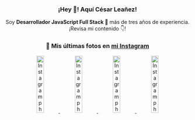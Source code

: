 <div align="center">

<h3>¡Hey 👋! Aquí César Leañez!</h3>

<p>Soy <strong>Desarrollador JavaScript Full Stack 🚀</strong> más de tres años de experiencia.<br />¡Revisa mi contenido 👇!</p>

### 📸 Mis últimas fotos en [mi Instagram](https://instagram.com/cesarsoftware.dev)


<a href='https://instagram.com/p/DGeSJQ7unyF' target='_blank'>
  <img width='20%' src='https://instagram.fcmn3-1.fna.fbcdn.net/v/t51.2885-15/481590284_1152580596565087_3112778662318659396_n.jpg?stp=dst-jpg_e15_tt6&efg=eyJ2ZW5jb2RlX3RhZyI6ImltYWdlX3VybGdlbi42NDB4MTE0Ni5zZHIuZjcxODc4LmRlZmF1bHRfY292ZXJfZnJhbWUifQ&_nc_ht=instagram.fcmn3-1.fna.fbcdn.net&_nc_cat=107&_nc_oc=Q6cZ2AHzPZ8eYLyBVfmj2YV-ZP9KA-vC4S3UgcttQcsYyiZWAfj2cf-W3rAhP7J17eRKr3w&_nc_ohc=U1boMcNWA5wQ7kNvgHXupQf&_nc_gid=3fc389663b284ab6924a7eec64b79c15&edm=ACWDqb8BAAAA&ccb=7-5&ig_cache_key=MzU3NTM3NDk1NTY3MzE4OTUwOQ%3D%3D.3-ccb7-5&oh=00_AYAzXXucPwnccIhnC7s6aRXHuSptDzYmnnWlrk9BKFPpqQ&oe=67CC1EE6&_nc_sid=ee9879' alt='Instagram photo' />
</a>
<a href='https://instagram.com/p/DFqSLZVvq_X' target='_blank'>
  <img width='20%' src='https://instagram.fcmn2-1.fna.fbcdn.net/v/t51.2885-15/476357202_17905198818097059_4614661586281507924_n.jpg?stp=dst-jpg_e35_tt6&efg=eyJ2ZW5jb2RlX3RhZyI6ImltYWdlX3VybGdlbi41NDB4NTQwLnNkci5mNzU3NjEuZGVmYXVsdF9pbWFnZSJ9&_nc_ht=instagram.fcmn2-1.fna.fbcdn.net&_nc_cat=103&_nc_oc=Q6cZ2AHzPZ8eYLyBVfmj2YV-ZP9KA-vC4S3UgcttQcsYyiZWAfj2cf-W3rAhP7J17eRKr3w&_nc_ohc=bUCwvpuFx2IQ7kNvgEQSgos&_nc_gid=3fc389663b284ab6924a7eec64b79c15&edm=ACWDqb8BAAAA&ccb=7-5&ig_cache_key=MzU2MDczODQwMzM0OTYwNjM1OQ%3D%3D.3-ccb7-5&oh=00_AYCkD2Am7MKKY39j4LmF7OIyX5Q_sKzafzfduqw8r-deIw&oe=67CC0894&_nc_sid=ee9879' alt='Instagram photo' />
</a>
<a href='https://instagram.com/p/DFdJPrDuzMv' target='_blank'>
  <img width='20%' src='https://instagram.fcmn3-1.fna.fbcdn.net/v/t51.2885-15/475207517_950476567055275_8698114736264060037_n.jpg?stp=dst-jpg_e15_tt6&efg=eyJ2ZW5jb2RlX3RhZyI6ImltYWdlX3VybGdlbi42NDB4MTE1Mi5zZHIuZjcxODc4LmRlZmF1bHRfY292ZXJfZnJhbWUifQ&_nc_ht=instagram.fcmn3-1.fna.fbcdn.net&_nc_cat=107&_nc_oc=Q6cZ2AHzPZ8eYLyBVfmj2YV-ZP9KA-vC4S3UgcttQcsYyiZWAfj2cf-W3rAhP7J17eRKr3w&_nc_ohc=JBAbKFZ6DJYQ7kNvgH46Ey5&_nc_gid=3fc389663b284ab6924a7eec64b79c15&edm=ACWDqb8BAAAA&ccb=7-5&ig_cache_key=MzU1NzAzOTk0MDEzNjgwOTI2Mw%3D%3D.3-ccb7-5&oh=00_AYA_GYP-cFIRM6dWJJsPaiuZt1OidYhAaYT-YJFsQ_cR0Q&oe=67CC3120&_nc_sid=ee9879' alt='Instagram photo' />
</a>
<a href='https://instagram.com/p/DFLXpz8MKaJ' target='_blank'>
  <img width='20%' src='https://instagram.fcmn2-1.fna.fbcdn.net/v/t51.2885-15/474605525_17903800620097059_7443782442342599046_n.jpg?stp=dst-jpg_e35_tt6&efg=eyJ2ZW5jb2RlX3RhZyI6ImltYWdlX3VybGdlbi4yMTYweDEyMTUuc2RyLmY3NTc2MS5kZWZhdWx0X2ltYWdlIn0&_nc_ht=instagram.fcmn2-1.fna.fbcdn.net&_nc_cat=103&_nc_oc=Q6cZ2AHzPZ8eYLyBVfmj2YV-ZP9KA-vC4S3UgcttQcsYyiZWAfj2cf-W3rAhP7J17eRKr3w&_nc_ohc=-kn7MJb8s1gQ7kNvgGG_i5I&_nc_gid=3fc389663b284ab6924a7eec64b79c15&edm=ACWDqb8BAAAA&ccb=7-5&ig_cache_key=MzU1MjAzNjc0ODU2MjM3NjQxNA%3D%3D.3-ccb7-5&oh=00_AYDEDNTS8XejAS_YBj7gwLQojNTsZmeJIUquUBXcxXFPig&oe=67CC14D2&_nc_sid=ee9879' alt='Instagram photo' />
</a>

</div>

